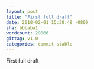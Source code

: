```yaml
---
layout: post
title: "First full draft"
date: 2018-02-01 15:38:49 -0800
sha: bbbaba1
wordcount: 29866
gittag: v1.0
categories: commit stable
---
```

First full draft
